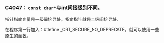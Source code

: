 ### C4047： `const char*`与int间接级别不同。
指针指向变量是一级间接寻址，指向指针就是二级间接寻址。

在程序第一行加入：#define _CRT_SECURE_NO_DEPRECATE，就可以使用一些原生的函数。
